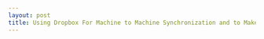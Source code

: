 ```yaml
---
layout: post
title: Using Dropbox For Machine to Machine Synchronization and to Make a Chrome Book Part of Your Working Life
---
```

